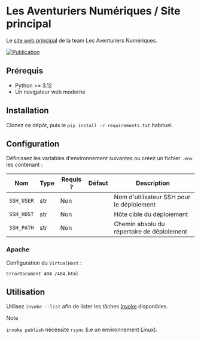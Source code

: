 # Les Aventuriers Numériques / Site principal

Le [site web principal](https://team-lan.com/) de la team Les Aventuriers Numériques.

[![Publication](https://github.com/Les-Aventuriers-Numeriques/site-principal/actions/workflows/publish.yml/badge.svg)](https://github.com/Les-Aventuriers-Numeriques/site-principal/actions/workflows/publish.yml)

## Prérequis

  - Python >= 3.12
  - Un navigateur web moderne

## Installation

Clonez ce dépôt, puis le `pip install -r requirements.txt` habituel.

## Configuration

Définissez les variables d'environnement suivantes ou créez un fichier `.env` les contenant :

| Nom              | Type | Requis ? | Défaut | Description                                |
|------------------|------|----------|--------|--------------------------------------------|
| `SSH_USER`       | str  | Non      |        | Nom d'utilisateur SSH pour le déploiement  |
| `SSH_HOST`       | str  | Non      |        | Hôte cible du déploiement                  |
| `SSH_PATH`       | str  | Non      |        | Chemin absolu du répertoire de déploiement |

### Apache

Configuration du `VirtualHost` :

```apacheconf
ErrorDocument 404 /404.html
```

## Utilisation

Utilisez `invoke --list` afin de lister les tâches [Invoke](https://www.pyinvoke.org/) disponibles.

> [!NOTE]
> `invoke publish` nécessite `rsync` (i.e un environnement Linux).
